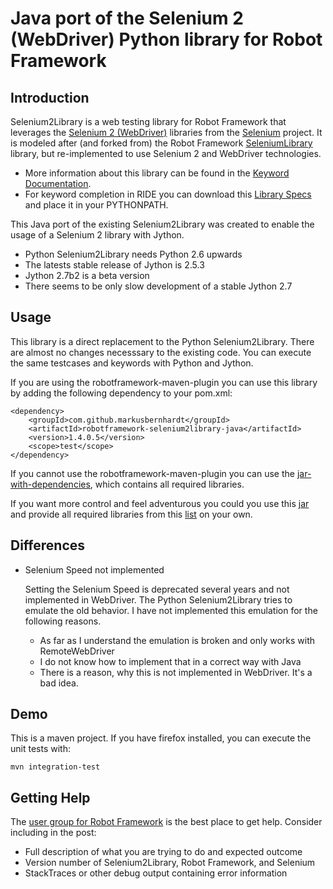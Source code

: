 Java port of the Selenium 2 (WebDriver) Python library for Robot Framework
==========================================================================

Introduction
------------

Selenium2Library is a web testing library for Robot Framework that leverages
the [Selenium 2 (WebDriver)](http://docs.seleniumhq.org/docs/03_webdriver.jsp)
libraries from the [Selenium](http://docs.seleniumhq.org) project.
It is modeled after (and forked from) the Robot Framework
[SeleniumLibrary](http://code.google.com/p/robotframework-seleniumlibrary/)
library, but re-implemented to use Selenium 2 and WebDriver technologies.
* More information about this library can be found in the
  [Keyword Documentation](http://search.maven.org/remotecontent?filepath=com/github/markusbernhardt/robotframework-selenium2library-java/1.4.0.5/robotframework-selenium2library-java-1.4.0.5-libdoc.html).
* For keyword completion in RIDE you can download this
  [Library Specs](http://search.maven.org/remotecontent?filepath=com/github/markusbernhardt/robotframework-selenium2library-java/1.4.0.5/robotframework-selenium2library-java-1.4.0.5-libdoc.xml)
  and place it in your PYTHONPATH.

This Java port of the existing Selenium2Library was created to enable
the usage of a Selenium 2 library with Jython.
* Python Selenium2Library needs Python 2.6 upwards
* The latests stable release of Jython is 2.5.3
* Jython 2.7b2 is a beta version
* There seems to be only slow development of a stable Jython 2.7

Usage
-----

This library is a direct replacement to the Python Selenium2Library.
There are almost no changes necesssary to the existing code. You 
can execute the same testcases and keywords with Python and Jython.

If you are using the robotframework-maven-plugin you can
use this library by adding the following dependency to 
your pom.xml:

    <dependency>
        <groupId>com.github.markusbernhardt</groupId>
        <artifactId>robotframework-selenium2library-java</artifactId>
        <version>1.4.0.5</version>
        <scope>test</scope>
    </dependency>

If you cannot use the robotframework-maven-plugin you can use the
[jar-with-dependencies](http://search.maven.org/remotecontent?filepath=com/github/markusbernhardt/robotframework-selenium2library-java/1.4.0.5/robotframework-selenium2library-java-1.4.0.5-jar-with-dependencies.jar),
which contains all required libraries.

If you want more control and feel adventurous you could you use this
[jar](http://search.maven.org/remotecontent?filepath=com/github/markusbernhardt/robotframework-selenium2library-java/1.4.0.5/robotframework-selenium2library-java-1.4.0.5.jar)
and provide all required libraries from this [list](DEPENDENCIES.md) on your own.

Differences
-----------

* Selenium Speed not implemented

  Setting the Selenium Speed is deprecated several years and not
  implemented in WebDriver. The Python Selenium2Library tries to
  emulate the old behavior. I have not implemented this emulation
  for the following reasons.
  
  * As far as I understand the emulation is broken and only works
    with RemoteWebDriver
  * I do not know how to implement that in a correct way with Java 
  * There is a reason, why this is not implemented in WebDriver.
    It's a bad idea.

Demo
----

This is a maven project. If you have firefox installed,
you can execute the unit tests with:

    mvn integration-test

Getting Help
------------

The [user group for Robot Framework](https://groups.google.com/forum/#!forum/robotframework-users)
is the best place to get help. Consider including in the post:
* Full description of what you are trying to do and expected outcome
* Version number of Selenium2Library, Robot Framework, and Selenium
* StackTraces or other debug output containing error information